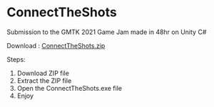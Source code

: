 # ConnectTheShots
Submission to the GMTK 2021 Game Jam made in 48hr on Unity C#


Download : 
[ConnectTheShots.zip](https://github.com/iliur/ConnectTheShots/files/10610142/ConnectTheShots.zip)

Steps: 
1. Download ZIP file
2. Extract the ZIP file
3. Open the ConnectTheShots.exe file
4. Enjoy
